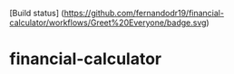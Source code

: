 [Build status]&nbsp;(https://github.com/fernandodr19/financial-calculator/workflows/Greet%20Everyone/badge.svg)


# financial-calculator